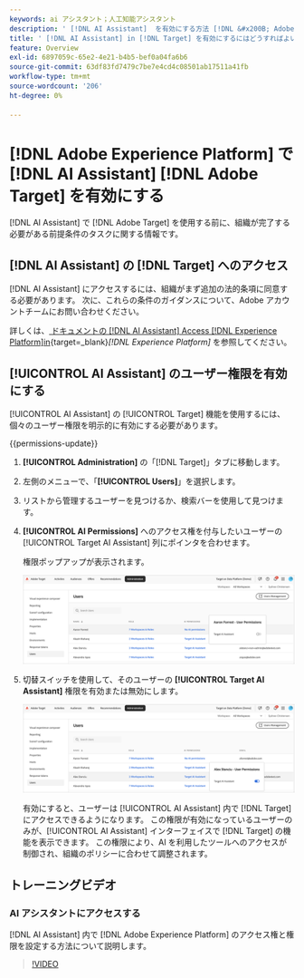 ```yaml
---
keywords: ai アシスタント；人工知能アシスタント
description: ' [!DNL AI Assistant]  を有効にする方法 [!DNL &#x200B; Adobe Target] 説明します。'
title: ' [!DNL AI Assistant] in [!DNL Target] を有効にするにはどうすればよいですか？'
feature: Overview
exl-id: 6897059c-65e2-4e21-b4b5-bef0a04fa6b6
source-git-commit: 63df83fd7479c7be7e4cd4c08501ab17511a41fb
workflow-type: tm+mt
source-wordcount: '206'
ht-degree: 0%

---
```


# [!DNL Adobe Experience Platform] で [!DNL AI Assistant] [!DNL Adobe Target] を有効にする

[!DNL AI Assistant] で [!DNL Adobe Target] を使用する前に、組織が完了する必要がある前提条件のタスクに関する情報です。

## [!DNL AI Assistant] の [!DNL Target] へのアクセス

[!DNL AI Assistant] にアクセスするには、組織がまず追加の法的条項に同意する必要があります。 次に、これらの条件のガイダンスについて、Adobe アカウントチームにお問い合わせください。

詳しくは、[ ドキュメントの  [!DNL AI Assistant] Access [!DNL Experience Platform]in](https://experienceleague.adobe.com/en/docs/experience-platform/ai-assistant/access){target=_blank}*[!DNL Experience Platform]* を参照してください。

## [!UICONTROL AI Assistant] のユーザー権限を有効にする

[!UICONTROL AI Assistant] の [!UICONTROL Target] 機能を使用するには、個々のユーザー権限を明示的に有効にする必要があります。

{{permissions-update}}

1. **[!UICONTROL Administration]** の「[!DNL Target]」タブに移動します。
1. 左側のメニューで、「**[!UICONTROL Users]**」を選択します。
1. リストから管理するユーザーを見つけるか、検索バーを使用して見つけます。
1. **[!UICONTROL AI Permissions]** へのアクセス権を付与したいユーザーの [!UICONTROL Target AI Assistant] 列にポインタを合わせます。

   権限ポップアップが表示されます。

   ![AI アシスタントの設定 ](/help/main/c-intro/assets/ai-pop-up2.png)

1. 切替スイッチを使用して、そのユーザーの **[!UICONTROL Target AI Assistant]** 権限を有効または無効にします。

   ![AI アシスタントの権限ポップアップ ](/help/main/c-intro/assets/ai-pop-up.png)

   有効にすると、ユーザーは [!UICONTROL AI Assistant] 内で [!DNL Target] にアクセスできるようになります。 この権限が有効になっているユーザーのみが、[!UICONTROL AI Assistant] インターフェイスで [!DNL Target] の機能を表示できます。 この権限により、AI を利用したツールへのアクセスが制御され、組織のポリシーに合わせて調整されます。

## トレーニングビデオ

### AI アシスタントにアクセスする

[!DNL AI Assistant] 内で [!DNL Adobe Experience Platform] のアクセス権と権限を設定する方法について説明します。

>[!VIDEO](https://video.tv.adobe.com/v/3436470/?learn=on&#x26;enablevpops)
